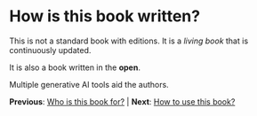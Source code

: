 # How is this book written?
This is not a standard book with editions. 
It is a _living book_ that is continuously updated.

It is also a book written in the __open__.

Multiple generative AI tools aid the authors.

**Previous**: [Who is this book for?](./who-is-this-book-for.md) | **Next**: [How to use this book?](./how-to-use-this-book.md)
